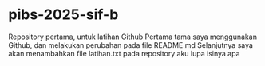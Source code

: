 # pibs-2025-sif-b
Repository pertama, untuk latihan Github
Pertama tama saya menggunakan Github, dan melakukan perubahan pada file README.md
Selanjutnya saya akan menambahkan file latihan.txt pada repository
aku lupa isinya apa
